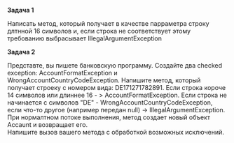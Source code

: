 **Задача 1**  
 
Написать метод, который получает в качестве парраметра строку длтнной 16 символов и, если строка не соответствует этому требованию выбрасывает IllegalArgumentException  


**Задача 2**  
 
Представте, вы пишете банковскую программу. Создайте два checked exception:   AccountFormatException и WrongAccountCountryCodeException. Напишите метод, который получает строеку с номером вида:
DE171271782891. Если строка короче 14 символов или длиннее 16  - >  AccountFormatException.  Если строка не начинается с символов "DE" - WrongAccountCountryCodeException, если что-то другое 
(например передан null) ->  IllegalArgumentException. При нормалтном потоке выполнения, метод создает новый объект Accaunt и возвращает его.   
Напишите вызов вашего метода с обработкой возможных исключений.	  
                                                                                                                                                                 


  
